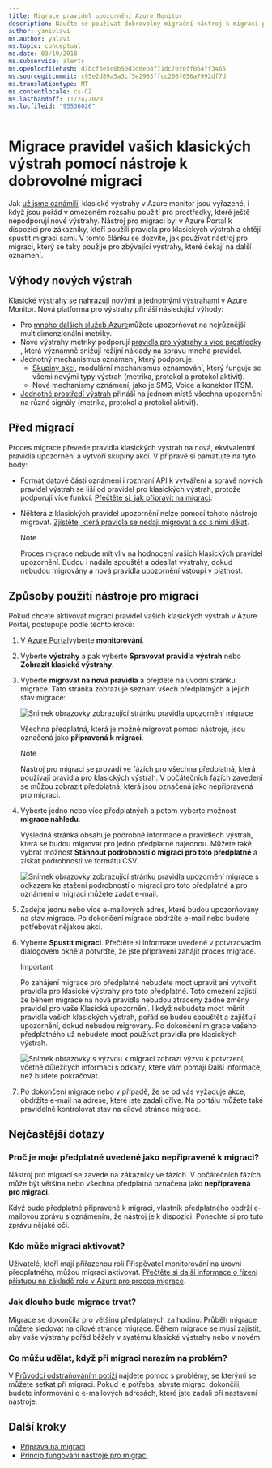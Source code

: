 ```yaml
---
title: Migrace pravidel upozornění Azure Monitor
description: Naučte se používat dobrovolný migrační nástroj k migraci pravidel vašich klasických výstrah.
author: yanivlavi
ms.author: yalavi
ms.topic: conceptual
ms.date: 03/19/2018
ms.subservice: alerts
ms.openlocfilehash: d7bcf3e5c0b50d3d6eb8f71dc70f0ff064ff3465
ms.sourcegitcommit: c95e2d89a5a3cf5e2983ffcc206f056a7992df7d
ms.translationtype: MT
ms.contentlocale: cs-CZ
ms.lasthandoff: 11/24/2020
ms.locfileid: "95536026"
---
```

# <a name="use-the-voluntary-migration-tool-to-migrate-your-classic-alert-rules"></a>Migrace pravidel vašich klasických výstrah pomocí nástroje k dobrovolné migraci

Jak [už jsme oznámili](monitoring-classic-retirement.md), klasické výstrahy v Azure monitor jsou vyřazené, i když jsou pořád v omezeném rozsahu použití pro prostředky, které ještě nepodporují nové výstrahy. Nástroj pro migraci byl v Azure Portal k dispozici pro zákazníky, kteří použili pravidla pro klasických výstrah a chtějí spustit migraci sami. V tomto článku se dozvíte, jak používat nástroj pro migraci, který se taky použije pro zbývající výstrahy, které čekají na další oznámení.

## <a name="benefits-of-new-alerts"></a>Výhody nových výstrah

Klasické výstrahy se nahrazují novými a jednotnými výstrahami v Azure Monitor. Nová platforma pro výstrahy přináší následující výhody:

- Pro [mnoho dalších služeb Azure](alerts-metric-near-real-time.md#metrics-and-dimensions-supported)můžete upozorňovat na nejrůznější multidimenzionální metriky.
- Nové výstrahy metriky podporují [pravidla pro výstrahy s více prostředky](alerts-metric-overview.md#monitoring-at-scale-using-metric-alerts-in-azure-monitor) , která významně snižují režijní náklady na správu mnoha pravidel.
- Jednotný mechanismus oznámení, který podporuje:
  - [Skupiny akcí](action-groups.md), modulární mechanismus oznamování, který funguje se všemi novými typy výstrah (metrika, protokol a protokol aktivit).
  - Nové mechanismy oznámení, jako je SMS, Voice a konektor ITSM.
- [Jednotné prostředí výstrah](alerts-overview.md) přináší na jednom místě všechna upozornění na různé signály (metrika, protokol a protokol aktivit).

## <a name="before-you-migrate"></a>Před migrací

Proces migrace převede pravidla klasických výstrah na nová, ekvivalentní pravidla upozornění a vytvoří skupiny akcí. V přípravě si pamatujte na tyto body:

- Formát datové části oznámení i rozhraní API k vytváření a správě nových pravidel výstrah se liší od pravidel pro klasických výstrah, protože podporují více funkcí. [Přečtěte si, jak připravit na migraci](alerts-prepare-migration.md).

- Některá z klasických pravidel upozornění nelze pomocí tohoto nástroje migrovat. [Zjistěte, která pravidla se nedají migrovat a co s nimi dělat](alerts-understand-migration.md#manually-migrating-classic-alerts-to-newer-alerts).

    > [!NOTE]
    > Proces migrace nebude mít vliv na hodnocení vašich klasických pravidel upozornění. Budou i nadále spouštět a odesílat výstrahy, dokud nebudou migrovány a nová pravidla upozornění vstoupí v platnost.

## <a name="how-to-use-the-migration-tool"></a>Způsoby použití nástroje pro migraci

Pokud chcete aktivovat migraci pravidel vašich klasických výstrah v Azure Portal, postupujte podle těchto kroků:

1. V [Azure Portal](https://portal.azure.com)vyberte **monitorování**.

1. Vyberte **výstrahy** a pak vyberte **Spravovat pravidla výstrah** nebo **Zobrazit klasické výstrahy**.

1. Vyberte **migrovat na nová pravidla** a přejdete na úvodní stránku migrace. Tato stránka zobrazuje seznam všech předplatných a jejich stav migrace:

    ![Snímek obrazovky zobrazující stránku pravidla upozornění migrace](media/alerts-migration/migration-landing.png "Migrace pravidel")

    Všechna předplatná, která je možné migrovat pomocí nástroje, jsou označená jako **připravená k migraci**.

    > [!NOTE]
    > Nástroj pro migraci se provádí ve fázích pro všechna předplatná, která používají pravidla pro klasických výstrah. V počátečních fázích zavedení se můžou zobrazit předplatná, která jsou označená jako nepřipravená pro migraci.

1. Vyberte jedno nebo více předplatných a potom vyberte možnost **migrace náhledu**.

    Výsledná stránka obsahuje podrobné informace o pravidlech výstrah, která se budou migrovat pro jedno předplatné najednou. Můžete také vybrat možnost **Stáhnout podrobnosti o migraci pro toto předplatné** a získat podrobnosti ve formátu CSV.

    ![Snímek obrazovky zobrazující stránku pravidla upozornění migrace s odkazem ke stažení podrobností o migraci pro toto předplatné a pro oznámení o migraci můžete zadat e-mail.](media/alerts-migration/migration-preview.png "Náhled migrace")

1. Zadejte jednu nebo více e-mailových adres, které budou upozorňovány na stav migrace. Po dokončení migrace obdržíte e-mail nebo budete potřebovat nějakou akci.

1. Vyberte **Spustit migraci**. Přečtěte si informace uvedené v potvrzovacím dialogovém okně a potvrďte, že jste připraveni zahájit proces migrace.

    > [!IMPORTANT]
    > Po zahájení migrace pro předplatné nebudete moct upravit ani vytvořit pravidla pro klasické výstrahy pro toto předplatné. Toto omezení zajistí, že během migrace na nová pravidla nebudou ztraceny žádné změny pravidel pro vaše Klasická upozornění. I když nebudete moct měnit pravidla vašich klasických výstrah, pořád se budou spouštět a zajišťují upozornění, dokud nebudou migrovány. Po dokončení migrace vašeho předplatného už nebudete moct používat pravidla pro klasických výstrah.

    ![Snímek obrazovky s výzvou k migraci zobrazí výzvu k potvrzení, včetně důležitých informací s odkazy, které vám pomají Další informace, než budete pokračovat.](media/alerts-migration/migration-confirm.png "Potvrdit spuštění migrace")

1. Po dokončení migrace nebo v případě, že se od vás vyžaduje akce, obdržíte e-mail na adrese, které jste zadali dříve. Na portálu můžete také pravidelně kontrolovat stav na cílové stránce migrace.

## <a name="frequently-asked-questions"></a>Nejčastější dotazy

### <a name="why-is-my-subscription-listed-as-not-ready-for-migration"></a>Proč je moje předplatné uvedené jako nepřipravené k migraci?

Nástroj pro migraci se zavede na zákazníky ve fázích. V počátečních fázích může být většina nebo všechna předplatná označena jako **nepřipravená pro migraci**. 

Když bude předplatné připravené k migraci, vlastník předplatného obdrží e-mailovou zprávu s oznámením, že nástroj je k dispozici. Ponechte si pro tuto zprávu nějaké oči.

### <a name="who-can-trigger-the-migration"></a>Kdo může migraci aktivovat?

Uživatelé, kteří mají přiřazenou roli Přispěvatel monitorování na úrovni předplatného, můžou migraci aktivovat. [Přečtěte si další informace o řízení přístupu na základě role v Azure pro proces migrace](alerts-understand-migration.md#who-can-trigger-the-migration).

### <a name="how-long-will-the-migration-take"></a>Jak dlouho bude migrace trvat?

Migrace se dokončila pro většinu předplatných za hodinu. Průběh migrace můžete sledovat na cílové stránce migrace. Během migrace se musí zajistit, aby vaše výstrahy pořád běžely v systému klasické výstrahy nebo v novém.

### <a name="what-can-i-do-if-i-run-into-a-problem-during-migration"></a>Co můžu udělat, když při migraci narazím na problém?

V [Průvodci odstraňováním potíží](alerts-understand-migration.md#common-problems-and-remedies) najdete pomoc s problémy, se kterými se můžete setkat při migraci. Pokud je potřeba, abyste migraci dokončili, budete informováni o e-mailových adresách, které jste zadali při nastavení nástroje.

## <a name="next-steps"></a>Další kroky

- [Příprava na migraci](alerts-prepare-migration.md)
- [Princip fungování nástroje pro migraci](alerts-understand-migration.md)
